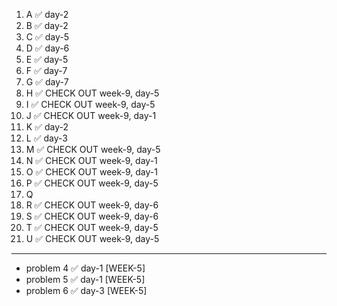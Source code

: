 1. A ✅ day-2
2. B ✅ day-2
3. C ✅ day-5
4. D ✅ day-6
5. E ✅ day-5
6. F ✅ day-7
7. G ✅ day-7
8. H ✅ CHECK OUT week-9, day-5
9. I ✅ CHECK OUT week-9, day-5
10. J ✅ CHECK OUT week-9, day-1
11. K ✅ day-2
12. L ✅ day-3
13. M ✅ CHECK OUT week-9, day-5
14. N ✅ CHECK OUT week-9, day-1
15. O ✅ CHECK OUT week-9, day-1
16. P ✅ CHECK OUT week-9, day-5
17. Q
18. R ✅ CHECK OUT week-9, day-6
19. S ✅ CHECK OUT week-9, day-6
20. T ✅ CHECK OUT week-9, day-5    
21. U ✅ CHECK OUT week-9, day-5
---
-  problem 4 ✅ day-1 [WEEK-5]
-  problem 5 ✅ day-1 [WEEK-5]
-  problem 6 ✅ day-3 [WEEK-5]  